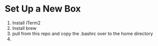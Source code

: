 # Set Up a New Box

1. Install iTerm2
2. Install brew
3. pull from this repo and copy the .bashrc over to the home directory
4. 
